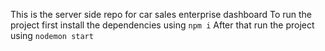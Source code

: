This is the server side repo for car sales enterprise dashboard
To run the project first install the dependencies using `npm i`
After that run the project using `nodemon start`
